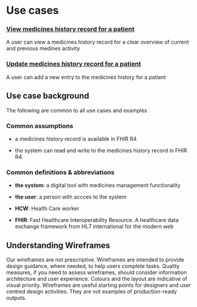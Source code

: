 
# Use cases

### [View medicines history record for a patient](view-medicines-history/index.md)
A user can view a medicines history record for a clear overview of current and previous medines activity

### [Update medicines history record for a patient](update-medicines-history/index.md)
A user can add a new entry to the medicines history for a patient


## Use case background

The following are common to all use cases and examples

### Common assumptions

* a medicines history record is available in FHIR R4

* the system can read and write to the medicines history record in FHIR R4

  

### Common definitions & abbreviations

* **the system**: a digital tool with medicines management functionality
  
* **the user**: a person with accces to the system
  
* **HCW**: Health Care worker

* **FHIR**: Fast Healthcare Interoperability Resource. A healthcare data exchange framework from HL7 international for the modern web

  

## Understanding Wireframes
Our wireframes are not prescriptive. Wireframes are intended to provide design guidance, where needed, to help users complete tasks. Quality measures, if you need to assess wireframes, should consider information architecture and user experience.  Colours and the layout are indicative of visual priority. Wireframes are useful starting points for designers and user centred design activities. They are not examples of production-ready outputs.